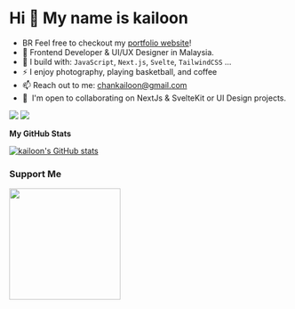 Hi 👋 My name is kailoon
========================

- BR Feel free to checkout my [portfolio website](https://kailoon.com/)!
- 🏢 Frontend Developer & UI/UX Designer in Malaysia.
- 🧰 I build with: `JavaScript`, `Next.js`, `Svelte`, `TailwindCSS` ...
- ⚡ I enjoy photography, playing basketball, and coffee
- 📫 Reach out to me: chankailoon@gmail.com
- 🤝  I'm open to collaborating on NextJs & SvelteKit or UI Design projects.

[<img src="https://img.shields.io/badge/github-%2312100E.svg?&style=for-the-badge&logo=github&logoColor=white&color=black" />](https://github.com/kailoon)
[<img src="https://img.shields.io/badge/linkedin-%230077B5.svg?&style=for-the-badge&logo=linkedin&logoColor=white" />](https://www.linkedin.com/in/kailoon/)


<b>My GitHub Stats</b>

<a href="http://www.github.com/kailoon"><img src="https://github-readme-stats.vercel.app/api?username=kailoon&show_icons=true&hide=&count_private=true&title_color=0891b2&text_color=ffffff&icon_color=0891b2&bg_color=1c1917&hide_border=true&show_icons=true" alt="kailoon's GitHub stats" /></a>

### Support Me

<a href="https://www.buymeacoffee.com/kailoon"><img src="https://cdn.buymeacoffee.com/buttons/v2/default-yellow.png" width="200" /></a>
<!---
kailoon/kailoon is a ✨ special ✨ repository because its `README.md` (this file) appears on your GitHub profile.
You can click the Preview link to take a look at your changes.
--->
